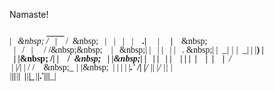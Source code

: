
Namaste!

<span style='font-family: "Lucida Console";line-height: 14px;font-size: 14px;display: inline-block;'>&nbsp;____&nbsp;&nbsp;&nbsp;&nbsp;____&nbsp;&nbsp;&nbsp;&nbsp;&nbsp;&nbsp;__&nbsp;&nbsp;&nbsp;&nbsp;&nbsp;&nbsp;____&nbsp;&nbsp;_____&nbsp;_____&nbsp;________&nbsp;&nbsp;&nbsp;_________&nbsp;_________&nbsp;______&nbsp;&nbsp;&nbsp;<br>|_&nbsp;&nbsp;&nbsp;\&nbsp;&nbsp;/&nbsp;&nbsp;&nbsp;_|&nbsp;&nbsp;&nbsp;&nbsp;/&nbsp;&nbsp;\&nbsp;&nbsp;&nbsp;&nbsp;|_&nbsp;&nbsp;&nbsp;\|_&nbsp;&nbsp;&nbsp;_|_&nbsp;&nbsp;&nbsp;_|_&nbsp;&nbsp;&nbsp;___&nbsp;\.|_&nbsp;&nbsp;&nbsp;___&nbsp;&nbsp;|_&nbsp;&nbsp;&nbsp;___&nbsp;&nbsp;|_&nbsp;&nbsp;&nbsp;__&nbsp;\&nbsp;<br>&nbsp;&nbsp;|&nbsp;&nbsp;&nbsp;\/&nbsp;&nbsp;&nbsp;|&nbsp;&nbsp;&nbsp;&nbsp;&nbsp;/&nbsp;/\&nbsp;\&nbsp;&nbsp;&nbsp;&nbsp;&nbsp;|&nbsp;&nbsp;&nbsp;\&nbsp;|&nbsp;|&nbsp;&nbsp;&nbsp;|&nbsp;|&nbsp;&nbsp;&nbsp;|&nbsp;|&nbsp;&nbsp;&nbsp;\.&nbsp;\&nbsp;|&nbsp;|_&nbsp;&nbsp;\_|&nbsp;|&nbsp;|_&nbsp;&nbsp;\_|&nbsp;|&nbsp;|__)&nbsp;|<br>&nbsp;&nbsp;|&nbsp;|\&nbsp;&nbsp;/|&nbsp;|&nbsp;&nbsp;&nbsp;&nbsp;/&nbsp;____&nbsp;\&nbsp;&nbsp;&nbsp;&nbsp;|&nbsp;|\&nbsp;\|&nbsp;|&nbsp;&nbsp;&nbsp;|&nbsp;|&nbsp;&nbsp;&nbsp;|&nbsp;|&nbsp;&nbsp;&nbsp;&nbsp;|&nbsp;|&nbsp;|&nbsp;&nbsp;_|&nbsp;&nbsp;_&nbsp;&nbsp;|&nbsp;&nbsp;_|&nbsp;&nbsp;_&nbsp;&nbsp;|&nbsp;&nbsp;___/&nbsp;<br>&nbsp;_|&nbsp;|_\/_|&nbsp;|_&nbsp;_/&nbsp;/&nbsp;&nbsp;&nbsp;&nbsp;\&nbsp;\_&nbsp;_|&nbsp;|_\&nbsp;&nbsp;&nbsp;|_&nbsp;_|&nbsp;|_&nbsp;_|&nbsp;|___.'&nbsp;/_|&nbsp;|___/&nbsp;|_|&nbsp;|___/&nbsp;|_|&nbsp;|_&nbsp;&nbsp;&nbsp;&nbsp;<br>|_____||_____|____|&nbsp;&nbsp;|____|_____|\____|_____|________.'|_________|_________|_____|&nbsp;&nbsp;&nbsp;<br></span>
